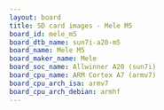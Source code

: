 ```yaml
---
layout: board
title: SD card images - Mele M5
board_id: mele_m5
board_dtb_name: sun7i-a20-m5
board_name: Mele M5
board_maker_name: Mele
board_soc_name: Allwinner A20 (sun7i)
board_cpu_name: ARM Cortex A7 (armv7)
board_cpu_arch_isa: armv7
board_cpu_arch_debian: armhf
---
```

